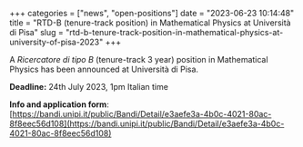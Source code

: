 +++
categories = ["news", "open-positions"]
date = "2023-06-23 10:14:48"
title = "RTD-B (tenure-track position) in Mathematical Physics at Università di Pisa"
slug = "rtd-b-tenure-track-position-in-mathematical-physics-at-university-of-pisa-2023"
+++

A *Ricercatore di tipo B* (tenure-track 3 year) position in Mathematical
Physics has been announced at Università di Pisa.

**Deadline:** 24th July 2023, 1pm Italian time

**Info and application form**:
[https://bandi.unipi.it/public/Bandi/Detail/e3aefe3a-4b0c-4021-80ac-8f8eec56d108](https://bandi.unipi.it/public/Bandi/Detail/e3aefe3a-4b0c-4021-80ac-8f8eec56d108)
